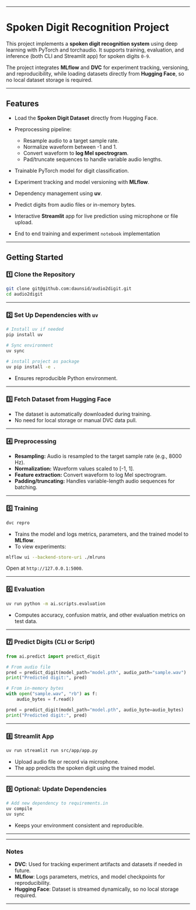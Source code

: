 
---

# Spoken Digit Recognition Project

This project implements a **spoken digit recognition system** using deep learning with PyTorch and torchaudio. It supports training, evaluation, and inference (both CLI and Streamlit app) for spoken digits `0-9`.

The project integrates **MLflow** and **DVC** for experiment tracking, versioning, and reproducibility, while loading datasets directly from **Hugging Face**, so no local dataset storage is required.

---

## Features

* Load the **Spoken Digit Dataset** directly from Hugging Face.
* Preprocessing pipeline:

  * Resample audio to a target sample rate.
  * Normalize waveform between -1 and 1.
  * Convert waveform to **log Mel spectrogram**.
  * Pad/truncate sequences to handle variable audio lengths.
* Trainable PyTorch model for digit classification.
* Experiment tracking and model versioning with **MLflow**.
* Dependency management using **uv**.
* Predict digits from audio files or in-memory bytes.
* Interactive **Streamlit** app for live prediction using microphone or file upload.
* End to end training and experiment `notebook` implementation

---

## Getting Started

### 1️⃣ Clone the Repository

```bash
git clone git@github.com:daunsid/audio2digit.git
cd audio2digit
```

---

### 2️⃣ Set Up Dependencies with `uv`

```bash
# Install uv if needed
pip install uv

# Sync environment
uv sync

# install project as package
uv pip install -e .
```

* Ensures reproducible Python environment.

---

### 3️⃣ Fetch Dataset from Hugging Face

* The dataset is automatically downloaded during training.
* No need for local storage or manual DVC data pull.

---

### 4️⃣ Preprocessing

* **Resampling:** Audio is resampled to the target sample rate (e.g., 8000 Hz).
* **Normalization:** Waveform values scaled to \[-1, 1].
* **Feature extraction:** Convert waveform to log Mel spectrogram.
* **Padding/truncating:** Handles variable-length audio sequences for batching.

---

### 5️⃣ Training

```bash
dvc repro
```

* Trains the model and logs metrics, parameters, and the trained model to **MLflow**.
* To view experiments:

```bash
mlflow ui --backend-store-uri ./mlruns
```

Open at `http://127.0.0.1:5000`.

---

### 6️⃣ Evaluation

```bash
uv run python -m ai.scripts.evaluation
```

* Computes accuracy, confusion matrix, and other evaluation metrics on test data.

---

### 7️⃣ Predict Digits (CLI or Script)

```python
from ai.predict import predict_digit

# From audio file
pred = predict_digit(model_path="model.pth", audio_path="sample.wav")
print("Predicted digit:", pred)

# From in-memory bytes
with open("sample.wav", "rb") as f:
    audio_bytes = f.read()

pred = predict_digit(model_path="model.pth", audio_byte=audio_bytes)
print("Predicted digit:", pred)
```

---

### 8️⃣ Streamlit App

```bash
uv run streamlit run src/app/app.py
```

* Upload audio file or record via microphone.
* The app predicts the spoken digit using the trained model.

---

### 9️⃣ Optional: Update Dependencies

```bash
# Add new dependency to requirements.in
uv compile
uv sync
```

* Keeps your environment consistent and reproducible.

---

<!-- ## Project Structure

```
├── app.py              # Streamlit app for inference
├── train.py            # Training script
├── evaluate.py         # Evaluation script
├── predict.py          # CLI inference functions
├── preprocess.py       # Audio preprocessing pipeline
├── models.py           # Model architecture
├── utils.py            # Helper functions
├── requirements.in     # uv dependencies
├── requirements.txt    # Generated dependencies
└── README.md
``` -->

---

### Notes

* **DVC**: Used for tracking experiment artifacts and datasets if needed in future.
* **MLflow**: Logs parameters, metrics, and model checkpoints for reproducibility.
* **Hugging Face**: Dataset is streamed dynamically, so no local storage required.

---
